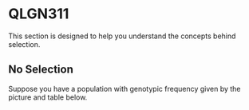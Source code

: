 # QLGN311

This section is designed to help you understand the concepts behind selection.

## No Selection

Suppose you have a population with genotypic frequency given by the picture and table below.  
